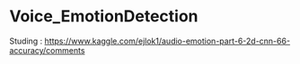 # Voice_EmotionDetection
Studing : https://www.kaggle.com/ejlok1/audio-emotion-part-6-2d-cnn-66-accuracy/comments
